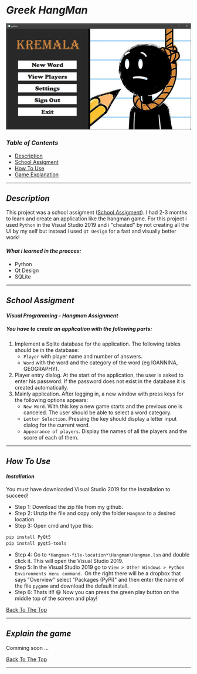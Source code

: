 # ***Greek HangMan***

<img src="Screenshots/MainMenu.png" alt="MainMenu">

### *Table of Contents*

- [Description](#description)
- [School Assigment](#school-assigment)
- [How To Use](#how-to-use)
- [Game Explanation](#explain-the-game)

---

## ***Description***

This project was a school assigment ([School Assigment](#school-assigment)). I had 2-3 months to learn and create an application like the hangman game. For this project i used `Python` in the Visual Studio 2019 and i "cheated" by not creating all the UI by my self but instead i used `Qt Design` for a fast and visually better work!

#### *What i learned in the procces:*

- Python
- Qt Design
- SQLite

---
## ***School Assigment***

#### *Visual Programming - Hangman Assignment*

##### You have to create an application with the following parts:
1. Implement a Sqlite database for the application. The following tables should be in the database:
   - `Player` with player name and number of answers.
   - `Word` with the word and the category of the word (eg IOANNINA, GEOGRAPHY).
2. Player entry dialog. At the start of the application, the user is asked to enter his password. If the password does not exist in the database it is created automatically.
3. Mainly application. After logging in, a new window with press keys for the following options appears:
   - `New Word`. With this key a new game starts and the previous one is canceled. The user should be able to select a word category.
   - `Letter Selection`. Pressing the key should display a letter input dialog for the current word.
   - `Appearance of players`. Display the names of all the players and the score of each of them.

---

## ***How To Use***

#### *Installation*

You must have downloaded Visual Studio 2019 for the Installation to succeed!

- Step 1: Download the zip file from my github.
- Step 2: Unzip the file and copy only the folder `Hangman` to a desired location.
- Step 3: Open cmd and type this:
```html   
pip install PyQt5
pip install pyqt5-tools
```
- Step 4: Go to ``` *Hangman-file-location*\Hangman\Hangman.lsn ``` and double click it. This will open the Visual Studio 2019.
- Step 5: In the Visual Studio 2019 go to ``` View > Other Windows > Python Environments menu command. ``` On the right there will be a dropbox that says "Overview" select "Packages (PyPi)" and then enter the name of the file `pygame` and download the default install.
- Step 6: Thats it!! 😃 Now you can press the green play button on the middle top of the screen and play!

[Back To The Top](#greek-hangman)

---

## ***Explain the game***

Comming soon ...


[Back To The Top](#greek-hangman)

---
